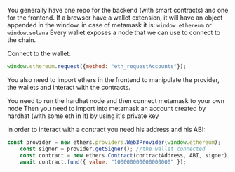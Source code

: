 You generally have one repo for the backend (with smart contracts) and one for the frontend.
If a browser have a wallet extension, it will have an object appended in the window.
in case of metamask it is:
`window.ethereum` or `window.solana`
Every wallet exposes a node that we can use to connect to the chain.

Connect to the wallet:
```javascript
window.ethereum.request({method: "eth_requestAccounts"});
```

You also need to import ethers in the frontend to manipulate the provider, the wallets and interact with the contracts.

You need to run the hardhat node and then connect metamask to your own node
Then you need to import into metamask an account created by hardhat (with some eth in it) by using it's private key

in order to interact with a contract you need his address and his ABI:
```javascript
const provider = new ethers.providers.Web3Provider(window.ethereum);
    const signer = provider.getSigner(); //the wallet connected
    const contract = new ethers.Contract(contractAddress, ABI, signer);
    await contract.fund({ value: "100000000000000000" });
```